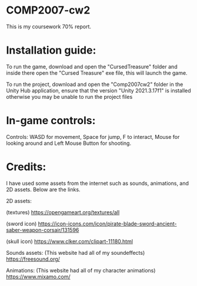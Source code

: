 # COMP2007-cw2

This is my coursework 70% report.

# Installation guide: 
To run the game, download and open the "CursedTreasure" folder and inside there open the "Cursed Treasure" exe file, this will launch the game.

To run the project, download and open the "Comp2007cw2" folder in the Unity Hub application, ensure that the version "Unity 2021.3.17f1" is installed otherwise you may be unable to run the project files

# In-game controls: 
Controls: WASD for movement, Space for jump, F to interact, Mouse for looking around and Left Mouse Button for shooting.


# Credits:
I have used some assets from the internet such as sounds, animations, and 2D assets. Below are the links.

2D assets:

(textures)
https://opengameart.org/textures/all 

(sword icon)
https://icon-icons.com/icon/pirate-blade-sword-ancient-saber-weapon-corsair/131596 

(skull icon)
https://www.clker.com/clipart-11180.html

Sounds assets:
(This website had all of my soundeffects)
https://freesound.org/ 

Animations:
(This website had all of my character animations)
https://www.mixamo.com/ 
